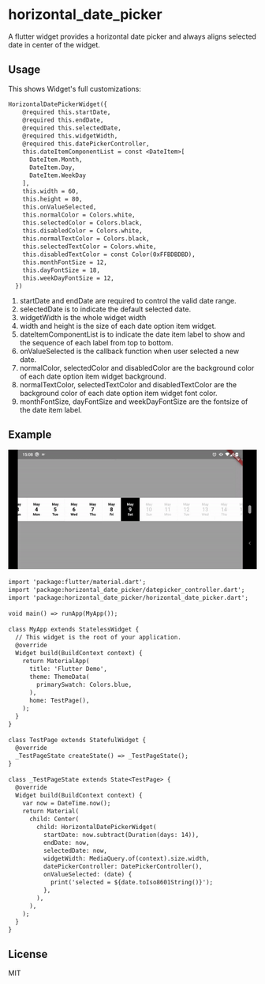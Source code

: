 # horizontal_date_picker

A flutter widget provides a horizontal date picker and always aligns selected date in center of the widget.

## Usage

This shows Widget's full customizations:
```
HorizontalDatePickerWidget({
    @required this.startDate,
    @required this.endDate,
    @required this.selectedDate,
    @required this.widgetWidth,
    @required this.datePickerController,
    this.dateItemComponentList = const <DateItem>[
      DateItem.Month,
      DateItem.Day,
      DateItem.WeekDay
    ],
    this.width = 60,
    this.height = 80,
    this.onValueSelected,
    this.normalColor = Colors.white,
    this.selectedColor = Colors.black,
    this.disabledColor = Colors.white,
    this.normalTextColor = Colors.black,
    this.selectedTextColor = Colors.white,
    this.disabledTextColor = const Color(0xFFBDBDBD),
    this.monthFontSize = 12,
    this.dayFontSize = 18,
    this.weekDayFontSize = 12,
  })
```

1. startDate and endDate are required to control the valid date range.
2. selectedDate is to indicate the default selected date.
3. widgetWidth is the whole widget width
4. width and height is the size of each date option item widget.
5. dateItemComponentList is to indicate the date item label to show and the sequence of each label from top to bottom.
6. onValueSelected is the callback function when user selected a new date.
7. normalColor, selectedColor and disabledColor are the background color of each date option item widget background.
8. normalTextColor, selectedTextColor and disabledTextColor are the background color of each date option item widget font color.
9. monthFontSize, dayFontSize and weekDayFontSize are the fontsize of the date item label.

## Example

![](horizontal_date_picker.gif)

```
import 'package:flutter/material.dart';
import 'package:horizontal_date_picker/datepicker_controller.dart';
import 'package:horizontal_date_picker/horizontal_date_picker.dart';

void main() => runApp(MyApp());

class MyApp extends StatelessWidget {
  // This widget is the root of your application.
  @override
  Widget build(BuildContext context) {
    return MaterialApp(
      title: 'Flutter Demo',
      theme: ThemeData(
        primarySwatch: Colors.blue,
      ),
      home: TestPage(),
    );
  }
}

class TestPage extends StatefulWidget {
  @override
  _TestPageState createState() => _TestPageState();
}

class _TestPageState extends State<TestPage> {
  @override
  Widget build(BuildContext context) {
    var now = DateTime.now();
    return Material(
      child: Center(
        child: HorizontalDatePickerWidget(
          startDate: now.subtract(Duration(days: 14)),
          endDate: now,
          selectedDate: now,
          widgetWidth: MediaQuery.of(context).size.width,
          datePickerController: DatePickerController(),
          onValueSelected: (date) {
            print('selected = ${date.toIso8601String()}');
          },
        ),
      ),
    );
  }
}
```

## License

MIT